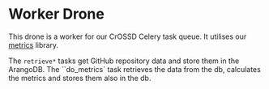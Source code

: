 # Worker Drone

This drone is a worker for our CrOSSD Celery task queue. It utilises our [metrics](https://github.com/FH-CrOSSD/metrics) library.

The `retrieve*` tasks get GitHub repository data and store them in the ArangoDB.
The ``do_metrics` task retrieves the data from the db, calculates the metrics and stores them also in the db.
